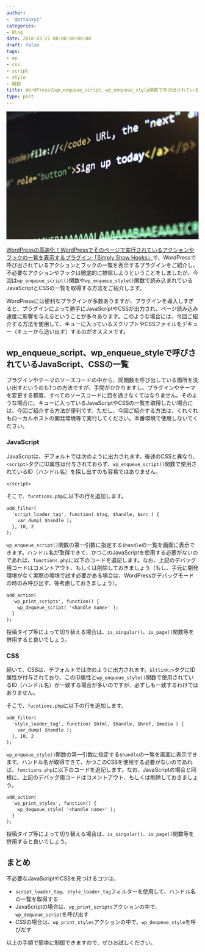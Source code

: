 ```yaml
---
author:
- '@ottanxyz'
categories:
- Blog
date: 2018-03-21 00:00:00+00:00
draft: false
tags:
- wp
- css
- script
- style
- 関数
title: WordPressのwp_enqueue_script、wp_enqueue_style関数で呼び出されているスクリプトとCSSの一覧を確認する
type: post
---
```


![](180321-5ab2516925b6a.jpeg)

[WordPressの高速化！WordPressでそのページで実行されているアクションやフックの一覧を表示するプラグイン「Simply Show Hooks」](/posts/2018/03/wordpress-plugin-simply-show-hooks-faster-6669/)で、WordPressで呼び出されているアクションとフックの一覧を表示するプラグインをご紹介し、不必要なアクションやフックは徹底的に排除しようということをしましたが、今回は`wp_enqueue_script()`関数や`wp_enqueue_style()`関数で読み込まれているJavaScriptとCSSの一覧を取得する方法をご紹介します。

WordPressには便利なプラグインが多数ありますが、プラグインを導入しすぎると、プラグインによって勝手にJavaScriptやCSSが出力され、ページ読み込み速度に影響を与えるということが多々あります。このような場合には、今回ご紹介する方法を使用して、キューに入っているスクリプトやCSSファイルをデキュー（キューから追い出す）するのがオススメです。

## wp_enqueue_script、wp_enqueue_styleで呼びされているJavaScript、CSSの一覧

プラグインやテーマのソースコードの中から、同関数を呼び出している箇所を洗い出すというのも1つの方法ですが、手間がかかりますし、プラグインやテーマを変更する都度、すべてのソースコードに目を通さなくてはなりません。そのような場合に、キューに入っているJavaScriptやCSSの一覧を取得したい場合には、今回ご紹介する方法が便利です。ただし、今回ご紹介する方法は、くれぐれもローカルホストの開発環境等で実行してください。本番環境で使用しないでください。

### JavaScript

JavaScriptは、デフォルトでは次のように出力されます。後述のCSSと異なり、`<script>`タグにID属性は付与されておらず、`wp_enqueue_script()`関数で使用されているID（ハンドル名）を探し出すのも容易ではありません。

    </script>

そこで、`fucntions.php`に以下の行を追加します。

    add_filter(
      'script_loader_tag', function( $tag, $handle, $src ) {
        var_dump( $handle );
      }, 10, 2
    );

`wp_enqueue_script()`関数の第一引数に指定する`$handle`の一覧を画面に表示できます。ハンドル名が取得できて、かつこのJavaScriptを使用する必要がないのであれば、`functions.php`に以下のコードを追記します。なお、上記のデバッグ用コードはコメントアウト、もしくは削除しておきましょう（もし、手元に開発環境がなく実際の環境で試す必要がある場合は、WordPressがデバッグモードの時のみ呼び出す、等考慮しておきましょう）。

    add_action(
      'wp_print_scripts', function() {
        wp_dequeue_script( '<handle name>' );
      }
    );

投稿タイプ等によって切り替える場合は、`is_singular()`、`is_page()`関数等を併用すると良いでしょう。

### CSS

続いて、CSSは、デフォルトでは次のように出力されます。`&ltlink;>`タグにID属性が付与されており、このID属性と`wp_enqueue_style()`関数で使用されているID（ハンドル名）が一致する場合が多いのですが、必ずしも一致するわけではありません。

そこで、`fucntions.php`に以下の行を追加します。

    add_filter(
      'style_loader_tag', function( $html, $handle, $href, $media ) {
        var_dump( $handle );
      }, 10, 2
    );

`wp_enqueue_style()`関数の第一引数に指定する`$handle`の一覧を画面に表示できます。ハンドル名が取得できて、かつこのCSSを使用する必要がないのであれば、`functions.php`に以下のコードを追記します。なお、JavaScriptの場合と同様に、上記のデバッグ用コードはコメントアウト、もしくは削除しておきましょう。

    add_action(
      'wp_print_styles', function() {
        wp_dequeue_style( '<handle name>' );
      }
    );

投稿タイプ等によって切り替える場合は、`is_singular()`、`is_page()`関数等を併用すると良いでしょう。

## まとめ

不必要なJavaScriptやCSSを見つけるコツは、

-   `script_loader_tag`、`style_loader_tag`フィルターを使用して、ハンドル名の一覧を取得する
-   JavaScriptの場合は、`wp_print_scripts`アクションの中で、`wp_dequeue_script`を呼び出す
-   CSSの場合は、`wp_print_styles`アクションの中で、`wp_dequeue_style`を呼びだす

以上の手順で簡単に制御できますので、ぜひお試しください。